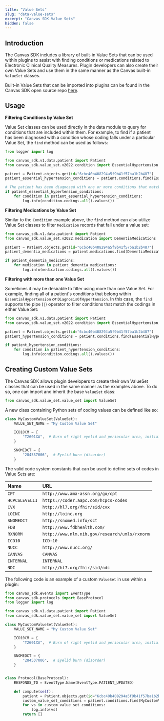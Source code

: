 ```yaml
---
title: "Value Sets"
slug: "data-value-sets"
excerpt: "Canvas SDK Value Sets"
hidden: false
---
```


## Introduction

The Canvas SDK includes a library of built-in Value Sets that can be used within plugins to assist with finding conditions or medications related to Electronic Clinical Quality Measures. Plugin developers can also create their own Value Sets and use them in the same manner as the Canvas built-in `ValueSet` classes.

Built-in Value Sets that can be imported into plugins can be found in the Canvas SDK open source repo [here](https://github.com/canvas-medical/canvas-plugins/tree/main/canvas_sdk/value_set/).

## Usage

**Filtering Conditions by Value Set**

Value Set classes can be used directly in the data module to query for conditions that are included within them. For example, to find if a patient has been diagnosed with a condition whose coding falls under a particular Value Set, the `find` method can be used as follows:

```python
from logger import log

from canvas_sdk.v1.data.patient import Patient
from canvas_sdk.value_set.v2022.condition import EssentialHypertension

patient = Patient.objects.get(id="6cbc40b408294a5f9b41f57ba1b2b487")
patient_essential_hypertension_conditions = patient.conditions.find(EssentialHypertension)

# The patient has been diagnosed with one or more conditions that match a coding within the EssentialHypertension value set
if patient_essential_hypertension_conditions:
    for condition in patient_essential_hypertension_conditions:
        log.info(condition.codings.all().values())
```

**Filtering Medications by Value Set**

Similar to the `Condition` example above, the `find` method can also utilize Value Set classes to filter `Medication` records that fall under a value set:

```python
from canvas_sdk.v1.data.patient import Patient
from canvas_sdk.value_set.v2022.medication import DementiaMedications

patient = Patient.objects.get(id="6cbc40b408294a5f9b41f57ba1b2b487")
patient_dementia_medications = patient.medications.find(DementiaMedications)

if patient_dementia_medications:
    for medication in patient_dementia_medications:
        log.info(medication.codings.all().values())
```


**Filtering with more than one Value Set**

Sometimes it may be desirable to filter using more than one Value Set. For example, finding all of a patient's conditions that belong within `EssentialHypertension` *or* `DiagnosisOfHypertension`. In this case, the `find` supports the pipe (`|`) operator to filter conditions that match the codings in either Value Set:

```python
from canvas_sdk.v1.data.patient import Patient
from canvas_sdk.value_set.v2022.condition import EssentialHypertension, DiagnosisOfHypertension

patient = Patient.objects.get(id="6cbc40b408294a5f9b41f57ba1b2b487")
patient_hypertension_conditions = patient.conditions.find(EssentialHypertension | DiagnosisOfHypertension)

if patient_hypertension_conditions:
    for condition in patient_hypertension_conditions:
        log.info(condition.codings.all().values())
```

## Creating Custom Value Sets

The Canvas SDK allows plugin developers to create their own ValueSet classes that can be used in the same manner as the examples above. To do so, one can import and inherit the base `ValueSet` class:

```python
from canvas_sdk.value_set.value_set import ValueSet
```

A new class containing Python sets of coding values can be defined like so:

```python
class MyCustomValueSet(ValueSet):
    VALUE_SET_NAME = "My Custom Value Set"

    ICD10CM = {
        "T2601XA",  # Burn of right eyelid and periocular area, initial encounter
    }

    SNOMEDCT = {
        "284537006",  # Eyelid burn (disorder)
    }
```

The valid code system constants that can be used to define sets of codes in Value Sets are:

| Name           | URL                                           |
|:---------------|:----------------------------------------------|
| `CPT`          |  `http://www.ama-assn.org/go/cpt`             |
| `HCPCSLEVELII` | `https://coder.aapc.com/hcpcs-codes`          |
| `CVX`          | `http://hl7.org/fhir/sid/cvx`                 |
| `LOINC`        | `http://loinc.org`                            |
| `SNOMEDCT`     | `http://snomed.info/sct`                      |
| `FDB`          | `http://www.fdbhealth.com/`                   |
| `RXNORM`       | `http://www.nlm.nih.gov/research/umls/rxnorm` |
| `ICD10`        | `ICD-10`                                      |
| `NUCC`         | `http://www.nucc.org/`                        |
| `CANVAS`       | `CANVAS`                                      |
| `INTERNAL`     | `INTERNAL`                                    |
| `NDC`          | `http://hl7.org/fhir/sid/ndc`                 |

The following code is an example of a custom `ValueSet` in use within a plugin:

```python
from canvas_sdk.events import EventType
from canvas_sdk.protocols import BaseProtocol
from logger import log

from canvas_sdk.v1.data.patient import Patient
from canvas_sdk.value_set.value_set import ValueSet

class MyCustomValueSet(ValueSet):
    VALUE_SET_NAME = "My Custom Value Set"

    ICD10CM = {
        "T2601XA",  # Burn of right eyelid and periocular area, initial encounter
    }

    SNOMEDCT = {
        "284537006",  # Eyelid burn (disorder)
    }


class Protocol(BaseProtocol):
    RESPONDS_TO = EventType.Name(EventType.PATIENT_UPDATED)

    def compute(self):
        patient = Patient.objects.get(id="6cbc40b408294a5f9b41f57ba1b2b487")
        custom_value_set_conditions = patient.conditions.find(MyCustomValueSet)
        for vs in custom_value_set_conditions:
            log.info(vs)
        return []
```

<br/>
<br/>
<br/>
